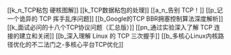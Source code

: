 [[k_n_TCP粘包 硬核图解]]
[[k_TCP数据粘包的处理]]
[[a_n_告别 TCP！]]
[[p_记一个诡异的 TCP 挥手乱序问题]]
[[b_Google的TCP BBR拥塞控制算法深度解析]]
[[k_面试必问的十八个TCP协议问题（汇总版）]]
[[pn_通过实验深入了解 TCP 连接的建立和关闭]]
[[b_深入理解 Linux 的 TCP 三次握手]]
[[b_多核心Linux内核路径优化的不二法门之-多核心平台TCP优化]]
